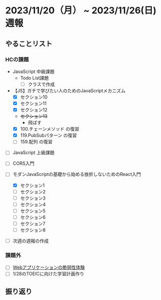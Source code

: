 # 2023/11/20（月） ~ 2023/11/26(日) 週報

## やることリスト

### HCの課題

- JavaScript 中級課題
  - Todo List課題
    - [ ] クラスで作成

- 【JS】ガチで学びたい人のためのJavaScriptメカニズム
  - [x] セクション10
  - [x] セクション11
  - [x] セクション12
  - ~~セクション13~~
    - 飛ばす
  - [x] 100.チェーンメソッド の復習
  - [x] 119.PubSubパターン の復習
  - [ ] 159.配列 の復習

- [ ] JavaScript 上級課題

- [ ] CORS入門

- [ ] モダンJavaScriptの基礎から始める挫折しないためのReact入門
  - [x] セクション1
  - [ ] セクション2
  - [ ] セクション3
  - [ ] セクション4
  - [ ] セクション5
  - [ ] セクション6
  - [ ] セクション7
  - [ ] セクション8

- [ ] 次週の週報の作成

### 課題外

- [ ] [Webアプリケーションの脆弱性体験](https://www.rangeforce.jp/taiken/index.html#guidelines)
- [ ] 1/28のTOEICに向けた学習計画作り

## 振り返り
